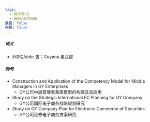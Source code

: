 ```yaml
---
tags:
  - 首字母/G
  - 级别/高考四级
掌握: false
模糊: false
---
```

##### 词义
- #词性/abbr  吉；Guyana 圭亚那
##### 例句
- Construction and Application of the Competency Model for Middle Managers in GY Enterprises
	- GY公司中层管理者素质模型的构建及其应用
- Study on the Strategic International EC Planning for GY Company
	- GY公司国际电子商务战略规划研究
- Study on GY Company Plan for Electronic Commerce of Securities
	- GY公司证券电子商务方案研究
